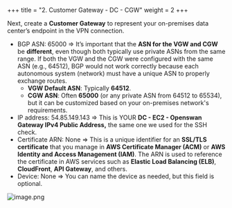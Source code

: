 +++
title = "2. Customer Gateway - DC - CGW"
weight = 2
+++


Next, create a **Customer Gateway** to represent your on-premises data center’s endpoint in the VPN connection.

- BGP ASN: 65000
⇒ It’s important that the **ASN for the VGW and CGW** be **different**, even though both typically use private ASNs from the same range. If both the VGW and the CGW were configured with the same ASN (e.g., 64512), BGP would not work correctly because each autonomous system (network) must have a unique ASN to properly exchange routes.
	- **VGW Default ASN**: Typically **64512**.
	- **CGW ASN**: Often **65000** (or any private ASN from 64512 to 65534), but it can be customized based on your on-premises network's requirements.
- IP address: 54.85.149.143
⇒ This is YOUR **DC - EC2 - Openswan Gateway IPv4 Public Address,** the same one we used for the SSH check.
- Certificate ARN: None
⇒ This is a unique identifier for an **SSL/TLS certificate** that you manage in **AWS Certificate Manager (ACM)** or **AWS Identity and Access Management (IAM)**. The ARN is used to reference the certificate in AWS services such as **Elastic Load Balancing (ELB)**, **CloudFront**, **API Gateway**, and others.
- Device: None
⇒ You can name the device as needed, but this field is optional.

![image.png](/images/005-v-prepare-for-site-to-site-vpn-aws-to-dc/25-174271-image.png)


